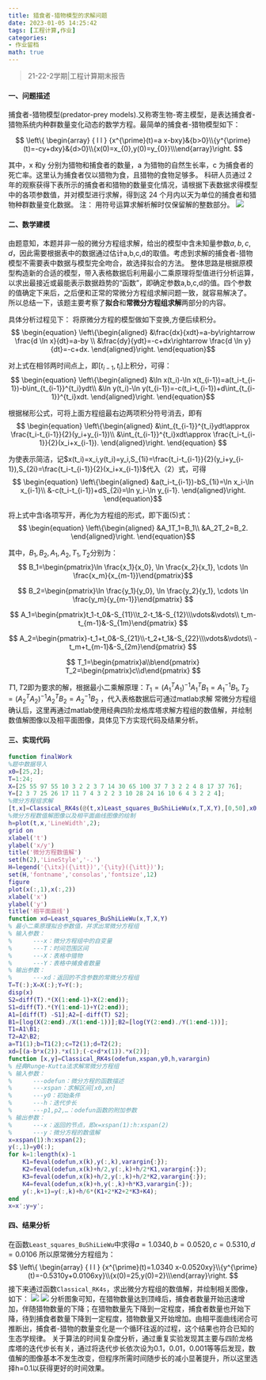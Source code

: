 ```yaml
---
title: 猎食者-猎物模型的求解问题
date: 2023-01-05 14:25:42
tags: [工程计算,作业]
categories: 
- 作业留档
math: true
---
```

>21-22-2学期|工程计算期末报告
#### 一、问题描述
捕食者-猎物模型(predator-prey models).又称寄生物-寄主模型，是表达捕食者-猎物系统内种群数量变化动态的数学方程。最简单的捕食者-猎物模型如下：

<!--more-->

$$
\left\{ \begin{array} { l l } {x^{\prime}(t)=a x-bxy}&{b>0}\\{y^{\prime}(t)=-cy+dxy}&{d>0}\\{x(0)=x_{0},y(0)=y_{0}}\\\end{array}\right.
$$

其中，x 和y 分别为猎物和捕食者的数量，a 为猎物的自然生长率，c 为捕食者的死亡率。这里认为捕食者仅以猎物为食，且猎物的食物足够多。
科研人员通过 2 年的观察获得下表所示的捕食者和猎物的数量变化情况，请根据下表数据求得模型中的各项参数值，并对模型进行求解，得到这 24 个月内以天为单位的捕食者和猎物种群数量变化数据。
注： 用符号运算求解析解时仅保留解的整数部分。
![](https://fastly.jsdelivr.net/gh/2incccc/MyTuTu@main/image/16557037303101655703729714.png)

#### 二、数学建模
由题意知，本题并非一般的微分方程组求解，给出的模型中含未知量参数$a,b,c,d$，因此需要根据表中的数据通过估计a,b,c,d的取值。考虑到求解的捕食者-猎物模型不需要表中数据与模型完全吻合，故选择拟合的方法。
整体思路是根据原模型构造新的合适的模型，带入表格数据后利用最小二乘原理将型值进行分析运算，以求出最接近或最能表示数据趋势的“函数”，即确定参数a,b,c,d的值。四个参数的值确定下来后，之后便和正常的常微分方程组求解问题一致，就容易解决了。
所以总结一下，该题主要考察了**拟合**和**常微分方程组求解**两部分的内容。

具体分析过程见下：
将原微分方程的模型做如下变换,方便后续积分。
$$
\begin{equation}
\left\{\begin{aligned} &\frac{dx}{xdt}=a-by\rightarrow \frac{d \ln x}{dt}=a-by
\\ &\frac{dy}{ydt}=-c+dx\rightarrow \frac{d \ln y}{dt}=-c+dx.
\end{aligned}\right.
\end{equation}$$

对上式在相邻两时间点上，即$[t_{i-1},t_{i}]$上积分，可得：
$$
\begin{equation}
\left\{\begin{aligned} 
&\ln x(t_i)-\ln x(t_{i-1})=a(t_i-t_{i-1})-b\int_{t_{i-1}}^{t_i}ydt\\ 
&\ln y(t_i)-\ln y(t_{i-1})=-c(t_i-t_{i-1})+d\int_{t_{i-1}}^{t_i}xdt.
\end{aligned}\right.
\end{equation}$$

根据梯形公式，可将上面方程组最右边两项积分符号消去，即有
$$
\begin{equation}
\left\{\begin{aligned} 
&\int_{t_{i-1}}^{t_i}ydt\approx \frac{t_i-t_{i-1}}{2}(y_i+y_{i-1})\\ 
&\int_{t_{i-1}}^{t_i}xdt\approx \frac{t_i-t_{i-1}}{2}(x_i+x_{i-1}).
\end{aligned}\right.
\end{equation}
$$

为使表示简洁，记$x(t_i)=x_i,y(t_i)=y_i,S_{1i}=\frac{t_i-t_{i-1}}{2}(y_i+y_{i-1}),S_{2i}=\frac{t_i-t_{i-1}}{2}(x_i+x_{i-1})$代入（2）式，可得
$$
\begin{equation}
\left\{\begin{aligned} 
&a(t_i-t_{i-1})-bS_{1i}=\ln x_i-\ln x_{i-1}\\ 
&-c(t_i-t_{i-1})+dS_{2i}=\ln y_i-\ln y_{i-1}.
\end{aligned}\right.
\end{equation}$$

将上式中含i各项写开，再化为方程组的形式，即下面$(5)$式：
$$
\begin{equation}
\left\{\begin{aligned} 
&A_1T_1=B_1\\ 
&A_2T_2=B_2.
\end{aligned}\right.
\end{equation}$$

其中，$B_1,B_2,A_1,A_2,T_1,T_2$分别为：
$$
B_1=\begin{pmatrix}\ln \frac{x_1}{x_0}, \ln \frac{x_2}{x_1}, \cdots \ln \frac{x_m}{x_{m-1}}\end{pmatrix}$$

$$
B_2=\begin{pmatrix}\ln \frac{y_1}{y_0}, \ln \frac{y_2}{y_1}, \cdots \ln \frac{y_m}{y_{m-1}}\end{pmatrix}
$$

$$
A_1=\begin{pmatrix}t_1-t_0&-S_{11}\\t_2-t_1&-S_{12}\\\vdots&\vdots\\ t_m-t_{m-1}&-S_{1m}\end{pmatrix}
$$

$$
A_2=\begin{pmatrix}-t_1+t_0&-S_{21}\\-t_2+t_1&-S_{22}\\\vdots&\vdots\\ -t_m+t_{m-1}&-S_{2m}\end{pmatrix}
$$

$$
T_1=\begin{pmatrix}a\\b\end{pmatrix} T_2=\begin{pmatrix}c\\d\end{pmatrix}
$$

$T1,T2$即为要求的解，根据最小二乘解原理：$T_1=(A_1^TA_1)^{-1}A_1^TB_1=A_1^{-1}B_1,  T_2=(A_2^TA_2)^{-1}A_2^TB_2=A_2^{-1}B_2$ ，代入表格数据后可通过matlab求解
常微分方程组确认后，这里再通过matlab使用经典四阶龙格库塔求解方程组的数值解，并绘制数值解图像以及相平面图像，具体见下方实现代码及结果分析。
#### 三、实现代码
```matlab
function finalWork
%题中数据导入
x0=[25,2]; 
T=1:24;
X=[25 55 97 55 10 3 2 2 3 7 14 30 65 100 37 7 3 2 2 4 8 17 37 76];
Y=[2 3 7 25 26 17 11 7 4 3 2 2 3 10 28 24 16 10 6 4 3 2 2 4]; 
%微分方程组求解
[t,x]=Classical_RK4s(@(t,x)Least_squares_BuShiLieWu(x,T,X,Y),[0,50],x0,0.1); 
%微分方程数值解图像以及相平面曲线图像的绘制
h=plot(t,x,'LineWidth',2);
grid on 
xlabel('t')
ylabel('x/y')
title('微分方程数值解')
set(h(2),'LineStyle','-.')
H=legend('{\itx}({\itt})','{\ity}({\itt})');
set(H,'fontname','consolas','fontsize',12)
figure 
plot(x(:,1),x(:,2))
xlabel('x')
ylabel('y')
title('相平面曲线') 
function xd=Least_squares_BuShiLieWu(x,T,X,Y)
% 最小二乘原理拟合参数值，并求出常微分方程组
% 输入参数：
%      ---x：微分方程组中的自变量
%      ---T：时间范围区间
%      ---X：表格中猎物
%      ---Y：表格中捕食者数量
% 输出参数：
%      ---xd：返回的不含参数的常微分方程组
T=T(:);X=X(:);Y=Y(:);
disp(x)
S2=diff(T).*(X(1:end-1)+X(2:end));
S1=diff(T).*(Y(1:end-1)+Y(2:end));
A1=[diff(T) -S1];A2=[-diff(T) S2];
B1=[log(X(2:end)./X(1:end-1))];B2=[log(Y(2:end)./Y(1:end-1))]; 
T1=A1\B1;
T2=A2\B2;
a=T1(1);b=T1(2);c=T2(1);d=T2(2);
xd=[(a-b*x(2)).*x(1);(-c+d*x(1)).*x(2)]; 
function [x,y]=Classical_RK4s(odefun,xspan,y0,h,varargin)
% 经典Runge-Kutta法求解常微分方程组
% 输入参数：
%      ---odefun：微分方程的函数描述
%      ---xspan：求解区间[x0,xn]
%      ---y0：初始条件
%      ---h：迭代步长
%      ---p1,p2,…：odefun函数的附加参数
% 输出参数：
%      ---x：返回的节点，即x=xspan(1):h:xspan(2)
%      ---y：微分方程的数值解
x=xspan(1):h:xspan(2);
y(:,1)=y0(:);
for k=1:length(x)-1
    K1=feval(odefun,x(k),y(:,k),varargin{:});
    K2=feval(odefun,x(k)+h/2,y(:,k)+h/2*K1,varargin{:});
    K3=feval(odefun,x(k)+h/2,y(:,k)+h/2*K2,varargin{:});
    K4=feval(odefun,x(k)+h,y(:,k)+h*K3,varargin{:});
    y(:,k+1)=y(:,k)+h/6*(K1+2*K2+2*K3+K4);
end
x=x';y=y';
```
#### 四、结果分析
在函数`Least_squares_BuShiLieWu`中求得$a=1.0340,b=0.0520,c=0.5310,d=0.0106$
所以原常微分方程组为：
$$
\left\{ \begin{array} { l l } {x^{\prime}(t)=1.0340 x-0.0520xy}\\{y^{\prime}(t)=-0.5310y+0.0106xy}\\{x(0)=25,y(0)=2}\\\end{array}\right.
$$
接下来通过函数`Classical_RK4s`，求出微分方程组的数值解，并绘制相关图像，如下：
![](https://fastly.jsdelivr.net/gh/2incccc/MyTuTu@main/image/16557811009121655781100851.png)
![](https://fastly.jsdelivr.net/gh/2incccc/MyTuTu@main/image/16557811180001655781117973.png)
分析图象可知，在猎物数量达到顶峰后，捕食者数量开始迅速增加，伴随猎物数量的下降；在猎物数量先下降到一定程度，捕食者数量也开始下降，待到捕食者数量下降到一定程度，猎物数量又开始增加。由相平面曲线闭合可推断出，捕食者-猎物的数量变化是一个循环往返的过程，这个结果也符合已知的生态学规律。
关于算法的时间复杂度分析，通过重复实验发现其主要与四阶龙格库塔的迭代步长有关，通过将迭代步长依次设为0.1，0.01，0.001等等后发现，数值解的图像基本不发生改变，但程序所需时间随步长的减小显著提升，所以这里选择h=0.1以获得更好的时间效果。